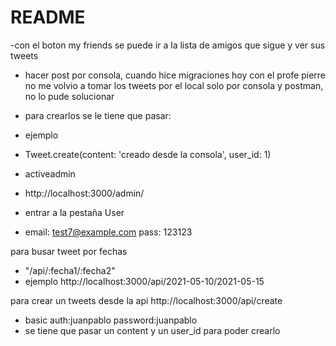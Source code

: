 # README

-con el boton my friends se puede ir a la lista de amigos que sigue y ver sus tweets

- hacer post por consola, cuando hice migraciones hoy con el profe pierre no me volvio a tomar los tweets por el local solo por consola y postman, no lo pude solucionar

- para crearlos se le tiene que pasar:
- ejemplo
- Tweet.create(content: 'creado desde la consola', user_id: 1)

- activeadmin
- http://localhost:3000/admin/

- entrar a la pestaña User

- email: test7@example.com pass: 123123

para busar tweet por fechas

- "/api/:fecha1/:fecha2"
- ejemplo http://localhost:3000/api/2021-05-10/2021-05-15

para crear un tweets desde la api http://localhost:3000/api/create

- basic auth:juanpablo password:juanpablo
- se tiene que pasar un content y un user_id para poder crearlo
